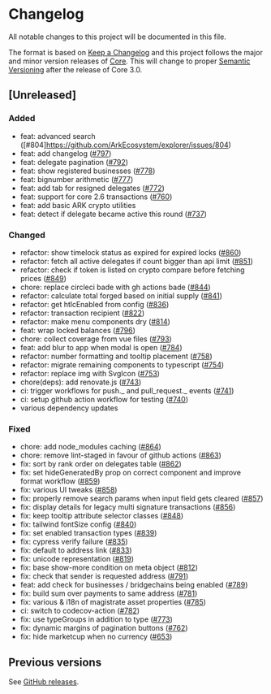 # Changelog

All notable changes to this project will be documented in this file.

The format is based on [Keep a Changelog](http://keepachangelog.com/en/1.0.0/)
and this project follows the major and minor version releases of [Core](https://github.com/ArkEcosystem/core). This will change to proper [Semantic Versioning](http://semver.org/spec/v2.0.0.html) after the release of Core 3.0.

## [Unreleased]

### Added

- feat: advanced search ([#804]https://github.com/ArkEcosystem/explorer/issues/804)
- feat: add changelog ([#797](https://github.com/ArkEcosystem/explorer/issues/797))
- feat: delegate pagination ([#792](https://github.com/ArkEcosystem/explorer/issues/792))
- feat: show registered businesses ([#778](https://github.com/ArkEcosystem/explorer/issues/778))
- feat: bignumber arithmetic ([#777](https://github.com/ArkEcosystem/explorer/issues/777))
- feat: add tab for resigned delegates ([#772](https://github.com/ArkEcosystem/explorer/issues/772))
- feat: support for core 2.6 transactions ([#760](https://github.com/ArkEcosystem/explorer/issues/760))
- feat: add basic ARK crypto utilities
- feat: detect if delegate became active this round ([#737](https://github.com/ArkEcosystem/explorer/issues/737))

### Changed

- refactor: show timelock status as expired for expired locks ([#860](https://github.com/ArkEcosystem/explorer/issues/860))
- refactor: fetch all active delegates if count bigger than api limit ([#851](https://github.com/ArkEcosystem/explorer/issues/851))
- refactor: check if token is listed on crypto compare before fetching prices ([#849](https://github.com/ArkEcosystem/explorer/issues/849))
- chore: replace circleci bade with gh actions bade ([#844](https://github.com/ArkEcosystem/explorer/issues/844))
- refactor: calculate total forged based on initial supply ([#841](https://github.com/ArkEcosystem/explorer/issues/841))
- refactor: get htlcEnabled from config ([#836](https://github.com/ArkEcosystem/explorer/issues/836))
- refactor: transaction recipient ([#822](https://github.com/ArkEcosystem/explorer/issues/822))
- refactor: make menu components dry ([#814](https://github.com/ArkEcosystem/explorer/issues/814))
- feat: wrap locked balances ([#796](https://github.com/ArkEcosystem/explorer/issues/796))
- chore: collect coverage from vue files ([#793](https://github.com/ArkEcosystem/explorer/issues/793))
- feat: add blur to app when modal is open ([#784](https://github.com/ArkEcosystem/explorer/issues/784))
- refactor: number formatting and tooltip placement ([#758](https://github.com/ArkEcosystem/explorer/issues/758))
- refactor: migrate remaining components to typescript ([#754](https://github.com/ArkEcosystem/explorer/issues/754))
- refactor: replace img with SvgIcon ([#753](https://github.com/ArkEcosystem/explorer/issues/753))
- chore(deps): add renovate.js ([#743](https://github.com/ArkEcosystem/explorer/issues/743))
- ci: trigger workflows for push._ and pull_request._ events ([#741](https://github.com/ArkEcosystem/explorer/issues/741))
- ci: setup github action workflow for testing ([#740](https://github.com/ArkEcosystem/explorer/issues/740))
- various dependency updates

### Fixed

- chore: add node_modules caching ([#864](https://github.com/ArkEcosystem/explorer/issues/864))
- chore: remove lint-staged in favour of github actions ([#863](https://github.com/ArkEcosystem/explorer/issues/863))
- fix: sort by rank order on delegates table ([#862](https://github.com/ArkEcosystem/explorer/issues/862))
- fix: set hideGeneratedBy prop on correct component and improve format workflow ([#859](https://github.com/ArkEcosystem/explorer/issues/859))
- fix: various UI tweaks ([#858](https://github.com/ArkEcosystem/explorer/issues/858))
- fix: properly remove search params when input field gets cleared ([#857](https://github.com/ArkEcosystem/explorer/issues/857))
- fix: display details for legacy multi signature transactions ([#856](https://github.com/ArkEcosystem/explorer/issues/856))
- fix: keep tooltip attribute selector classes ([#848](https://github.com/ArkEcosystem/explorer/issues/848))
- fix: tailwind fontSize config ([#840](https://github.com/ArkEcosystem/explorer/issues/840))
- fix: set enabled transaction types ([#839](https://github.com/ArkEcosystem/explorer/issues/839))
- fix: cypress verify failure ([#835](https://github.com/ArkEcosystem/explorer/issues/835))
- fix: default to address link ([#833](https://github.com/ArkEcosystem/explorer/issues/833))
- fix: unicode representation ([#819](https://github.com/ArkEcosystem/explorer/issues/819))
- fix: base show-more condition on meta object ([#812](https://github.com/ArkEcosystem/explorer/issues/812))
- fix: check that sender is requested address ([#791](https://github.com/ArkEcosystem/explorer/issues/791))
- feat: add check for businesses / bridgechains being enabled ([#789](https://github.com/ArkEcosystem/explorer/issues/789))
- fix: build sum over payments to same address ([#781](https://github.com/ArkEcosystem/explorer/issues/781))
- fix: various & i18n of magistrate asset properties ([#785](https://github.com/ArkEcosystem/explorer/issues/785))
- ci: switch to codecov-action ([#782](https://github.com/ArkEcosystem/explorer/issues/782))
- fix: use typeGroups in addition to type ([#773](https://github.com/ArkEcosystem/explorer/issues/773))
- fix: dynamic margins of pagination buttons ([#762](https://github.com/ArkEcosystem/explorer/issues/762))
- fix: hide marketcup when no currency ([#653](https://github.com/ArkEcosystem/explorer/issues/653))

## Previous versions

See [GitHub releases](https://github.com/ArkEcosystem/explorer/releases).
